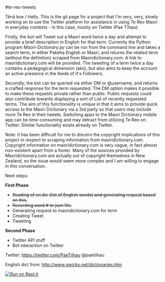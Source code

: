 #te-reo-tweets

Tēnā koe / Hello. This is the git page for a project that I'm very, very, slowly working on to use the Twitter platform for assistance in using Te Reo Maori in everyday contexts - in this case, mostly *on* Twitter (Pae Tīhau).

Firstly, the bot will Tweet out a Maori word twice a day and attempt to provide a brief description in English for that term. Currently the Python program *Maori-Dictionary.py* can be run from the command line and takes a search term, in either Pakeha English or Maori, and returns the related term (without the definition) scraped from Maoridictionary.com. A link to maoridictionary.com will be provided. The tweeting of a term twice a day contains a pedagogical dimension (ako), but also aims to keep the account an active presence in the feeds of it's Followers.   

Secondly, the bot can be queried via either DM or @username, and returns a crafted response for the term requested. The DM option makes it possible to make these requests private rather than public. Public requests could also contribute towards displaying a sort of List of recently requested terms. The aim of this functionality is unique in that it aims to provide quick access to the Maori Dictionary via a 3rd party so that users may include more Te Reo in their tweets. Switching apps to the Maori Dictionary mobile app can be time-consuming and may detract from utilizing Te Reo on Twitter. Similar functionality exists already on Twitter. 

Note: it has been difficult for me to discern the copyright implications of this project in respect to scraping information from maoridictionary.com. Copyright information on maoridictionary.com is very vague, in fact almost non-existent apart from a footer. Many of the sources provided by Maoridictionary.com are actually out of copyright themselves in New Zealand, so the issue would seem more complex and I am willing to engage in this conversation.

Next steps: 

**First Phase** 
* ~~Reading of en.dic (list of English words) and generating request based on this.~~
* ~~Recording word # to json file.~~
* Generating request to maoridictionary.com for term
* Creating Tweet
* Tweeting

**Second Phase**
* Twitter API stuff
* Bot interaction on Twitter

Twitter: https://twitter.com/PaeTiihau @paetiihau

English dict from: http://www.gwicks.net/dictionaries.htm

[![Run on Repl.it](https://repl.it/badge/github/brentsimpson/te-reo-tweets)](https://repl.it/github/brentsimpson/te-reo-tweets)





